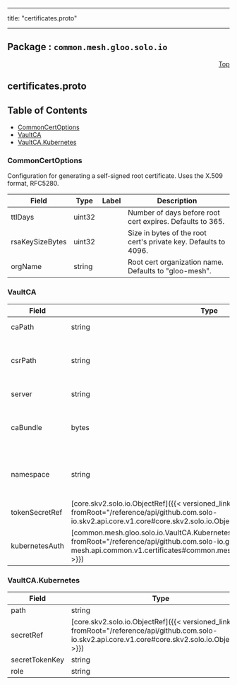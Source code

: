 
---

title: "certificates.proto"

---

## Package : `common.mesh.gloo.solo.io`



<a name="top"></a>

<a name="API Reference for certificates.proto"></a>
<p align="right"><a href="#top">Top</a></p>

## certificates.proto


## Table of Contents
  - [CommonCertOptions](#common.mesh.gloo.solo.io.CommonCertOptions)
  - [VaultCA](#common.mesh.gloo.solo.io.VaultCA)
  - [VaultCA.Kubernetes](#common.mesh.gloo.solo.io.VaultCA.Kubernetes)







<a name="common.mesh.gloo.solo.io.CommonCertOptions"></a>

### CommonCertOptions
Configuration for generating a self-signed root certificate. Uses the X.509 format, RFC5280.


| Field | Type | Label | Description |
| ----- | ---- | ----- | ----------- |
| ttlDays | uint32 |  | Number of days before root cert expires. Defaults to 365. |
  | rsaKeySizeBytes | uint32 |  | Size in bytes of the root cert's private key. Defaults to 4096. |
  | orgName | string |  | Root cert organization name. Defaults to "gloo-mesh". |
  





<a name="common.mesh.gloo.solo.io.VaultCA"></a>

### VaultCA



| Field | Type | Label | Description |
| ----- | ---- | ----- | ----------- |
| caPath | string |  | ca_path is the mount path of the Vault PKI backend's `sign` endpoint, e.g: "my_pki_mount/sign/my-role-name". |
  | csrPath | string |  | ca_path is the mount path of the Vault PKI backend's `generate` endpoint, e.g: "my_pki_mount/intermediate/generate/exported". exported is necessary here as istio needs access to the private key |
  | server | string |  | Server is the connection address for the Vault server, e.g: "https://vault.example.com:8200". |
  | caBundle | bytes |  | PEM encoded CA bundle used to validate Vault server certificate. Only used if the Server URL is using HTTPS protocol. This parameter is ignored for plain HTTP protocol connection. If not set the system root certificates are used to validate the TLS connection. |
  | namespace | string |  | Name of the vault namespace. Namespaces is a set of features within Vault Enterprise that allows Vault environments to support Secure Multi-tenancy. e.g: "ns1" More about namespaces can be found here https://www.vaultproject.io/docs/enterprise/namespaces |
  | tokenSecretRef | [core.skv2.solo.io.ObjectRef]({{< versioned_link_path fromRoot="/reference/api/github.com.solo-io.skv2.api.core.v1.core#core.skv2.solo.io.ObjectRef" >}}) |  | TokenSecretRef authenticates with Vault by presenting a token. |
  | kubernetesAuth | [common.mesh.gloo.solo.io.VaultCA.Kubernetes]({{< versioned_link_path fromRoot="/reference/api/github.com.solo-io.gloo-mesh.api.common.v1.certificates#common.mesh.gloo.solo.io.VaultCA.Kubernetes" >}}) |  | Kubernetes authenticates with Vault by passing the ServiceAccount token stored in the named Secret resource to the Vault server. |
  





<a name="common.mesh.gloo.solo.io.VaultCA.Kubernetes"></a>

### VaultCA.Kubernetes



| Field | Type | Label | Description |
| ----- | ---- | ----- | ----------- |
| path | string |  |  |
  | secretRef | [core.skv2.solo.io.ObjectRef]({{< versioned_link_path fromRoot="/reference/api/github.com.solo-io.skv2.api.core.v1.core#core.skv2.solo.io.ObjectRef" >}}) |  |  |
  | secretTokenKey | string |  |  |
  | role | string |  |  |
  




 <!-- end messages -->

 <!-- end enums -->

 <!-- end HasExtensions -->

 <!-- end services -->

